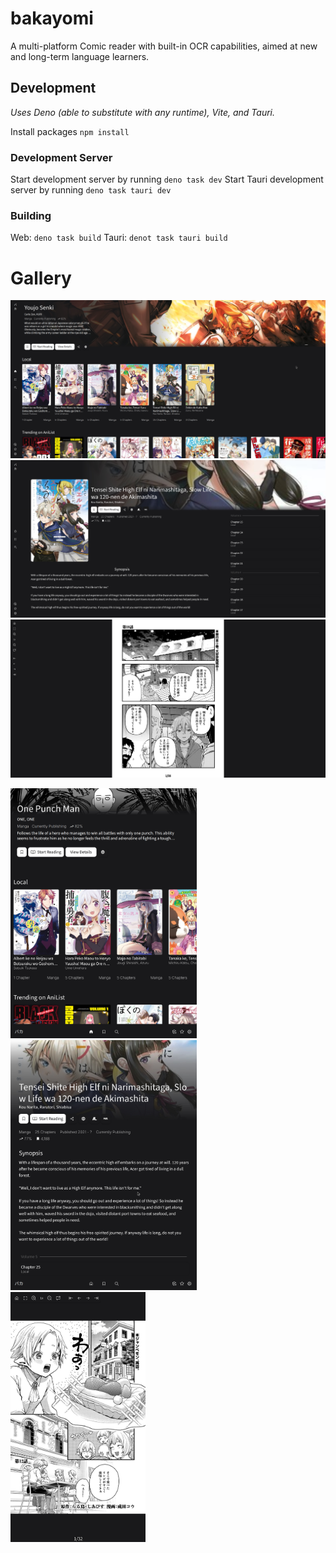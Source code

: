 # bakayomi
A multi-platform Comic reader with built-in OCR capabilities, aimed at new and long-term language learners.

## Development
_Uses Deno (able to substitute with any runtime), Vite, and Tauri._

Install packages
`npm install`

### Development Server
Start development server by running `deno task dev`
Start Tauri development server by running `deno task tauri dev`

### Building
Web: `deno task build`
Tauri: `denot task tauri build`

# Gallery
![Home Page Wide](./screenshots/home_wide.jpg)
![Series Page Wide](./screenshots/series_wide.jpg)
![Reader Wide](./screenshots/read_wide.jpg)

<img src="./screenshots/home_thin.jpg" height="400"><img src="./screenshots/series_thin.jpg" height="400"><img src="./screenshots/read_thin.jpg" height="400">
